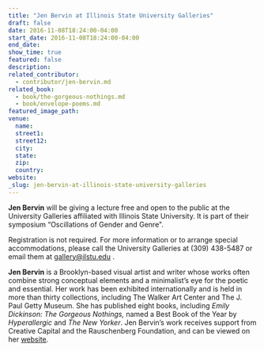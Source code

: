 ```yaml
---
title: "Jen Bervin at Illinois State University Galleries"
draft: false
date: 2016-11-08T18:24:00-04:00
start_date: 2016-11-08T18:24:00-04:00
end_date:
show_time: true
featured: false
description:
related_contributor:
  - contributor/jen-bervin.md
related_book:
  - book/the-gorgeous-nothings.md
  - book/envelope-poems.md
featured_image_path:
venue:
  name:
  street1:
  street12:
  city:
  state:
  zip:
  country:
website:
_slug: jen-bervin-at-illinois-state-university-galleries
---
```


**Jen Bervin** will be giving a lecture free and open to the public at the University Galleries affiliated with Illinois State University. It is part of their symposium “Oscillations of Gender and Genre".

Registration is not required. For more information or to arrange special accommodations, please call the University Galleries at (309) 438-5487 or email them at gallery@ilstu.edu .

**Jen Bervin** is a Brooklyn-based visual artist and writer whose works often combine strong conceptual elements and a minimalist’s eye for the poetic and essential. Her work has been exhibited internationally and is held in more than thirty collections, including The Walker Art Center and The J. Paul Getty Museum. She has published eight books, including _Emily Dickinson: The Gorgeous Nothings,_ named a Best Book of the Year by _Hyperallergic_ and _The New Yorker_. Jen Bervin’s work receives support from Creative Capital and the Rauschenberg Foundation, and can be viewed on her [website](http://www.jenbervin.com).

